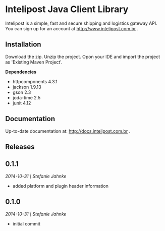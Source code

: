  Intelipost Java Client Library
===================

Intelipost is a simple, fast and secure shipping and logistics gateway API. You can sign up for an account at http://www.intelipost.com.br .

Installation
--------------------

Download the zip. 
Unzip the project. 
Opon your IDE and import the project as 'Existing Maven Project'.

 **Dependencies**
 
 - httpcomponents 4.3.1
 - jackson 1.9.13
 - gson 2.3
 - joda-time 2.5
 - junit 4.12

Documentation
--------------------

Up-to-date documentation at: http://docs.intelipost.com.br .

Releases
--------------------

## 0.1.1
*2014-10-31 | Stefanie Jahnke*

- added platform and plugin header information

## 0.1.0
*2014-10-31 | Stefanie Jahnke*

- initial commit
